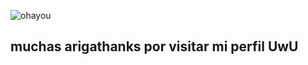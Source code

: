 ![ohayou](https://github.com/user-attachments/assets/c140ad3f-faaf-4e54-bc56-cd38c62f5456)
## muchas arigathanks por visitar mi perfil UwU
